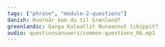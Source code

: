 ```yaml
---
tags: ["phrase", "module-2-questions"]
danish: Hvornår kom du til Grønland?
greenlandic: Qanga Kalaallit Nunaannut tikippit?
audio: questionsanswers/common-questions_06.mp3
---
```

